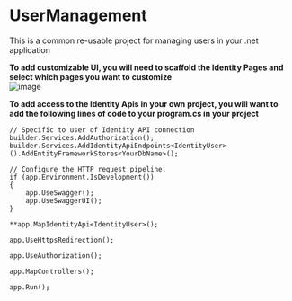 # UserManagement

This is a common re-usable project for managing users in your .net application


**To add customizable UI, you will need to scaffold the Identity Pages and select which pages you want to customize**<br>
![image](https://github.com/gjones94/UserManagement/assets/141204905/cdc23a13-7937-4eec-a411-fd9052e6e965)


**To add access to the Identity Apis in your own project, you will want to add the following lines of code to your program.cs in your project**<br>
```
// Specific to user of Identity API connection
builder.Services.AddAuthorization();
builder.Services.AddIdentityApiEndpoints<IdentityUser>().AddEntityFrameworkStores<YourDbName>();
```

```
// Configure the HTTP request pipeline.
if (app.Environment.IsDevelopment())
{
    app.UseSwagger();
    app.UseSwaggerUI();
}

**app.MapIdentityApi<IdentityUser>();

app.UseHttpsRedirection();

app.UseAuthorization();

app.MapControllers();

app.Run();
```

